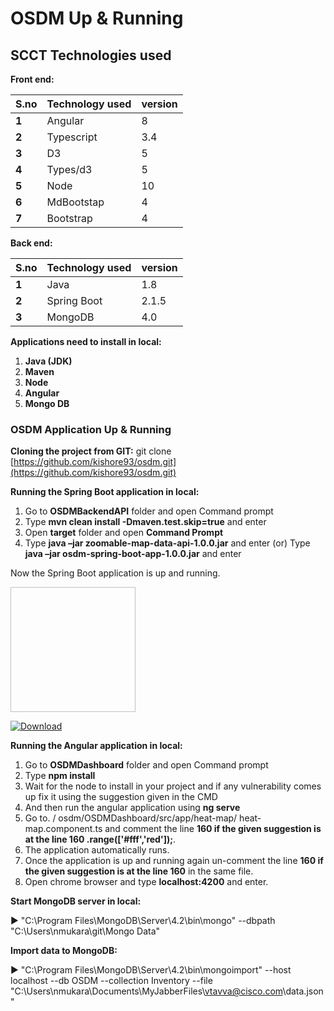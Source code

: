 # OSDM Up &amp; Running

## SCCT Technologies used

**Front end:**

| **S.no** | **Technology used** | **version** |
| --- | --- | --- |
| **1** | Angular | 8 |
| **2** | Typescript | 3.4 |
| **3** | D3 | 5 |
| **4** | Types/d3 | 5 |
| **5** | Node | 10 |
| **6** | MdBootstap | 4 |
| **7** | Bootstrap | 4 |

**Back end:**

| **S.no** | **Technology used** | **version** |
| --- | --- | --- |
| **1** | Java | 1.8 |
| **2** | Spring Boot | 2.1.5 |
| **3** | MongoDB | 4.0 |

**Applications need to install in local:**

1. **Java (JDK)**
2. **Maven**
3. **Node**
4. **Angular**
5. **Mongo DB**

### OSDM Application Up &amp; Running

**Cloning the project from GIT:** git clone [https://github.com/kishore93/osdm.git](https://github.com/kishore93/osdm.git)

**Running the Spring Boot application in local:**

1. Go to **OSDMBackendAPI** folder and open Command prompt
2. Type **mvn clean install -Dmaven.test.skip=true** and enter
3. Open **target** folder and open **Command Prompt**
4. Type **java –jar zoomable-map-data-api-1.0.0.jar** and enter (or) Type **java –jar osdm-spring-boot-app-1.0.0.jar** and enter

Now the Spring Boot application is up and running.

<image xlink:href="https://mdn.mozillademos.org/files/6457/mdn_logo_only_color.png" height="200" width="200"/>

[ ![Download](https://api.bintray.com/packages/powermock/maven/powermock/images/download.svg) ](https://google.com/)

**Running the Angular application in local:**

1. Go to **OSDMDashboard** folder and open Command prompt
2. Type **npm install**
3. Wait for the node to install in your project and if any vulnerability comes up fix it using the suggestion given in the CMD
4. And then run the angular application using **ng serve**
5. Go to. / osdm/OSDMDashboard/src/app/heat-map/ heat-map.component.ts and comment the line **160 if the given suggestion is at the line 160 .range([&#39;#fff&#39;,&#39;red&#39;]);**.
6. The application automatically runs.
7. Once the application is up and running again un-comment the line **160 if the given suggestion is at the line 160** in the same file.
8. Open chrome browser and type **localhost:4200** and enter.

**Start MongoDB server in local:**

:arrow_forward: &quot;C:\Program Files\MongoDB\Server\4.2\bin\mongo&quot; --dbpath &quot;C:\Users\nmukara\git\Mongo Data&quot;

**Import data to MongoDB:**

:arrow_forward: &quot;C:\Program Files\MongoDB\Server\4.2\bin\mongoimport&quot; --host localhost --db OSDM --collection Inventory --file &quot;C:\Users\nmukara\Documents\MyJabberFiles\vtavva@cisco.com\data.json&quot;


